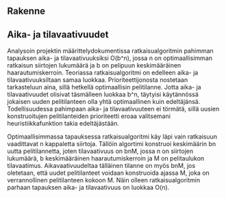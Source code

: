 Rakenne 
-------

Aika- ja tilavaativuudet
-------

Analysoin projektin määrittelydokumentissa ratkaisualgoritmin pahimman tapauksen aika- ja tilavaativuuksiksi O(b^n), jossa n on optimaallisimman ratkaisun siirtojen lukumäärä ja b on pelipuun keskimääräinen haarautumiskerroin. Teoriassa ratkaisualgoritmi on edelleen aika- ja tilavaativuuksiltaan samaa luokkaa. Prioriteettijonosta nostetaan tarkasteluun aina, sillä hetkellä optimaallisin pelitilanne. Jotta aika- ja tilavaativuudet olisivat täsmälleen luokkaa b^n, täytyisi käytännössä jokaisen uuden pelitilanteen olla yhtä optimaallinen kuin edeltäjänsä. Todellisuudessa pahimpaan aika- ja tilavaativuuteen ei törmätä, sillä uusien konstruoitujen pelitilanteiden prioriteetti eroaa valitsemani heuristiikkafunktion takia edeltäjästään. 

Optimaallisimmassa tapauksessa ratkaisualgoritmi käy läpi vain ratkaisuun vaadittavat n kappaletta siirtoja. Tällöin algortimi konstruoi keskimäärin bn uutta pelitilannetta, joten tilavaativuus on bnM, jossa n on siirtojen lukumäärä, b keskimääräinen haarautumiskerroin ja M on pelitaulukon tilavaatimus. Aikavaativuudeltaa tälläinen tilanne on myös bnM, jos oletetaan, että uudet pelitilanteet voidaan konstruoida ajassa M, joka on verrannollinen pelitilanteen kokoon M. Näin olleen ratkaisualgoritmin parhaan tapauksen aika- ja tilavaativuus on luokkaa O(n).
